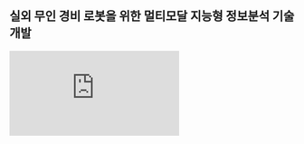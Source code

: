 ## 실외 무인 경비 로봇을 위한 멀티모달 지능형 정보분석 기술 개발

<div class="embed-container"><iframe src="https://www.youtube.com/embed/QxpQtVxcH3Q" frameborder="0" allowfullscreen="" onclick="ga('send', 'event', 'post', 'click', 'youtubePlayer');"></iframe></div>

<!--
**lge-robot-navi/lge-robot-navi** is a ✨ _special_ ✨ repository because its `README.md` (this file) appears on your GitHub profile.

Here are some ideas to get you started:

- 🔭 I’m currently working on ...
- 🌱 I’m currently learning ...
- 👯 I’m looking to collaborate on ...
- 🤔 I’m looking for help with ...
- 💬 Ask me about ...
- 📫 How to reach me: ...
- 😄 Pronouns: ...
- ⚡ Fun fact: ...
-->
